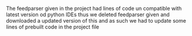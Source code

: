 The feedparser given in the project had lines of code un compatible with latest version od python IDEs thus we deleted feedparser given 
and downloaded a updated version of this and as such we had to update some lines of prebuilt code in the project file
 
